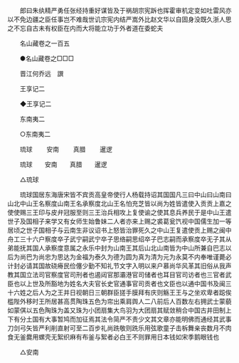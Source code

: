 <!-- { "loadSidebar": true } -->
　　郎曰朱纨精严勇任张经持重好谋皆及于祸胡宗宪跅也挥霍审机定变如吐雷风亦以不免边疆之臣任事岂不难哉世讥宗宪内结严嵩外比赵文华以自固身没既久浙人思之不忘自古未有权臣在内而大将能立功于外者道在委蛇夫 

　　名山藏卷之一百五 

　　●名山藏卷之□□□ 

　　晋江何乔远　譔 

　　王享记二 

　　◆王享记二 

　　东南夷二 

　　○东南夷二 

　　琉球 
　　安南 
　　真腊 
　　暹逻 

　　琉球　　安南　　真腊　　暹逻 

　　△琉球 

　　琉球国居东海唐宋皆不宾贡高皇帝使行人杨载持诏其国国凡三曰中山曰山南曰山北中山王名察度山南王名承察度北山王名怕充芝皆以尚为姓皆遣使入贡贡上嘉之使使赐三王印与皮弁冠服至则三王治兵相攻上复使谕之使其息兵养民于是中山王遣世子及国相子来学又有女师生始鲁妹二人者亦来上赐之裘葛瓮饩视中国儒生加一等居顷之世子国相子与云南生非议诏书上怒皆治罪死久之中山王复遣使贡上赐之闽中舟工三十六户察度卒子武宁嗣武宁卒子思络嗣思绍卒子巴志嗣而承察度卒无子其从弟能抚其国人承察度意属之永乐中封为山南王其后山北山南皆为中山所兼自巴志以后为尚巴为尚忠为思达为金福为泰久为德为圆为真为清为元为永莫不内奉唯谨薨必计封必请其国故硗瘠民俭僿少勤不知礼节文字入明以来户慕尚华风革其旧俗从我声教其国立法司官察度官司刑者也遏闼官那灞港官司储者也耳目官司访者也三官者武臣也以上世及所豁地为姓名大夫官长史官通事官司贡者也文臣也以通中国书及闽三十六姓之后人为之王并日视朝日三朝群臣搓手膜拜有庆则觞王王与之坐欢卑者跽俟槛陛外移时王所居甚高贯陶珠五色为帘出乘肩舆人二八前后人百数左右拥武士蒙藐如蒙倛以五色陶珠为盖又珠为小团扇集大鸟羽为大团扇其赋敛稍合中国古井田制上下有分土国有大事暂鸠而加征焉其法令简严不责少文其文章亦能明佛而通经其武事刀剑弓矢皆严利削直射可至二百步礼尚跣敬则跣乐用弦歌童子击柝舞亲丧数月不肉食无釜爨用螺壳无絮织麻有布釜与絮者必白王不则罪用日本钱如宋季鹅眼钱也 

　　△安南 

